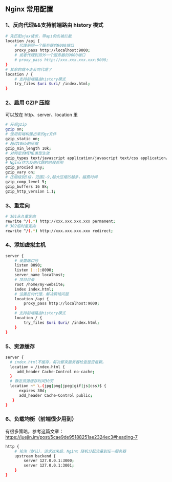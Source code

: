 ## Nginx 常用配置

### 1、反向代理&&支持前端路由 history 模式

```bash
# 先匹配ajax请求，带api的先被拦截
location /api {
    # 代理到同一个服务器的9000端口
    proxy_pass http://localhost:9000;
    # 或者代理到另外一个服务器的9000端口
    # proxy_pass http://xxx.xxx.xxx.xxx:9000;
}
# 其余的就不走反向代理了
location / {
    # 支持前端路由history模式
    try_files $uri $uri/ /index.html;
}
```

### 2、启用 GZIP 压缩

可以放在 http、server、location 里

```bash
# 开启gzip
gzip on;
# 使用前端构建出来的gz文件
gzip_static on;
# 超过10kb的压缩
gzip_min_length 10k;
# 对特定的MIME类型生效
gzip_types text/javascript application/javascript text/css application/json;
# Nginx作为反向代理的时候启用
gzip_proxied any;
gzip_vary on;
# 压缩级别5级，范围1-9,越大压缩的越多，越费时间
gzip_comp_level 5;
gzip_buffers 16 8k;
gzip_http_version 1.1;
```

### 3、重定向

```bash
# 301永久重定向
rewrite ^/(.*) http://xxx.xxx.xxx.xxx permanent;
# 302临时重定向
rewrite ^/(.*) http://xxx.xxx.xxx.xxx redirect;
```

### 4、添加虚拟主机

```bash
server {
    # 设置端口号
    listen 8090;
    listen [::]:8090;
    server_name localhost;
    # 项目目录
    root /home/my-website;
    index index.html;
    # 设置反向代理，解决跨域问题
    location /api {
        proxy_pass http://localhost:9000;
    }
    # 支持前端路由history模式
    location / {
        try_files $uri $uri/ /index.html;
    }
}
```

### 5、资源缓存

```bash
server {
  # index.html不缓存，每次都来服务器检查是否最新。
  location = /index.html {
     add_header Cache-Control no-cache;
  }
  # 静态资源缓存时间30天
  location ~* \.(jpg|png|jpeg|gif|js|css)$ {      
      expires 30d;
      add_header Cache-Control public;
   }
}
```

### 6、负载均衡（前端很少用到）

有很多策略，参考这篇文章：https://juejin.im/post/5cae9de95188251ae2324ec3#heading-7

```bash
http {
    # 轮询（默认），请求过来后，Nginx 随机分配流量到任一服务器
    upstream backend {
        server 127.0.0.1:3000;
        server 127.0.0.1:3001;
    }
}
```
